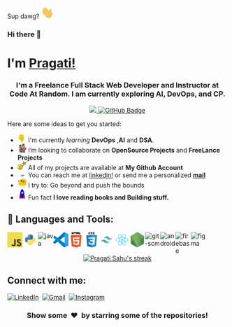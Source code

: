Sup dawg? 
<img alt="GIF" src="https://github.com/imps1001/imps1001/blob/main/Assets/Hi.gif" width="29px">

### Hi there 👋

# I'm [Pragati!](https://www.google.com/search?q=pragatisahu) 

<h3 align="center">I'm a Freelance Full Stack Web Developer and Instructor at Code At Random. I am currently exploring AI, DevOps, and CP. </h3>

<p align="center">
<a href="https://github.com/Meghna-DAS/github-profile-views-counter">
    <img src="https://komarev.com/ghpvc/?username=gauravmandall">
</a>
<a href="https://github.com/gauravmandall?tab=followers"><img src="https://img.shields.io/github/followers/imps1001?label=Followers&style=social" alt="GitHub Badge"></a>
</p>
Here are some ideas to get you started:

- <img alt="GIF" src="https://github.com/imps1001/imps1001/blob/main/Assets/wave.gif" width="20px" /> I'm currently *learning* **DevOps** ,**AI** and **DSA**.
- <img alt="GIF" src="https://github.com/imps1001/imps1001/blob/main/Assets/gandalf_parrot.gif" width="20px" /> I’m looking to collaborate on **OpenSource Projects** and **FreeLance Projects**
- <img alt="GIF" src="https://github.com/imps1001/imps1001/blob/main/Assets/headbang.gif" width="20px" /> All of my projects are available at **My Github Account**
- <img alt="GIF" src="https://github.com/imps1001/imps1001/blob/main/Assets/Handshake.gif" width="20px" /> You can reach me at [linkedin!][linkedin] or send me a personalized **<a href="mailto:pragatisahu12340@gmail.com?subject=Hola%Pragati">mail</a>** 
- <img alt="GIF" src="https://github.com/imps1001/imps1001/blob/main/Assets/happy.gif" width="20px" /> I try to: Go beyond and push the bounds
- <img alt="GIF" src="https://github.com/imps1001/imps1001/blob/main/Assets/Rocket.gif" width="20px" /> Fun fact **I love reading books and Building stuff.**

[linkedin]: https://www.linkedin.com/in/imps1001/

## 🚀 Languages and Tools:

<p align="left">
    
<img align="left" alt="JavaScript" width="35px" src="https://raw.githubusercontent.com/github/explore/80688e429a7d4ef2fca1e82350fe8e3517d3494d/topics/javascript/javascript.png" />
<img align="left" alt="HTML5" width="35px" src="https://raw.githubusercontent.com/github/explore/80688e429a7d4ef2fca1e82350fe8e3517d3494d/topics/python/python.png" />
<img align="left" alt="java" width="35px" src="https://img.icons8.com/color/48/null/java-coffee-cup-logo--v1.png" />
<img align="left" alt="Visual Studio Code" width="35px" src="https://raw.githubusercontent.com/github/explore/80688e429a7d4ef2fca1e82350fe8e3517d3494d/topics/visual-studio-code/visual-studio-code.png" />
<img align="left" alt="HTML5" width="35px" src="https://raw.githubusercontent.com/github/explore/80688e429a7d4ef2fca1e82350fe8e3517d3494d/topics/html/html.png" />
<img align="left" alt="CSS3" width="35px" src="https://raw.githubusercontent.com/github/explore/80688e429a7d4ef2fca1e82350fe8e3517d3494d/topics/css/css.png" />
<img align="left" alt="tailwind" width="35px" src="https://raw.githubusercontent.com/github/explore/80688e429a7d4ef2fca1e82350fe8e3517d3494d/topics/tailwind/tailwind.png" />
<img align="left" alt="React" width="35px" src="https://raw.githubusercontent.com/github/explore/80688e429a7d4ef2fca1e82350fe8e3517d3494d/topics/react/react.png" />
<img align="left" alt="Node.js" width="35px" src="https://raw.githubusercontent.com/github/explore/80688e429a7d4ef2fca1e82350fe8e3517d3494d/topics/nodejs/nodejs.png" />
<img align="left" alt="git-scm" width="35px" src="https://img.icons8.com/color/48/000000/git.png" />
    <img align="left" alt="android" width="35px" src="https://img.icons8.com/fluency/48/000000/android-os.png" />
    <img align="left" alt="firebase" width="35px" src="https://img.icons8.com/color/48/000000/google-firebase-console.png" />
    <img align="left" alt="figma" width="35px" src="https://img.icons8.com/color/48/000000/figma--v2.png" />
</p>
<br/>
<br/>
<p align="center"><a href="https://github.com/imps1001/github-readme-streak-stats">
        <img title="🔥 Get streak stats for your profile at git.io/streak-stats" alt="Pragati Sahu's streak" src="https://github-readme-streak-stats.herokuapp.com/?user=imps1001&theme=black-ice&hide_border=true&stroke=0000&background=060A0CD0"/>
</a></p>

## Connect with me:
<p align="left">
<a href = "https://www.linkedin.com/in/imps1001/"><img src="https://img.shields.io/badge/linkedin-%230077B5.svg?&style=for-the-badge&logo=linkedin&logoColor=white" alt="LinkedIn" /></a>&nbsp;
<a href = "mailto:pragtisahu1234@gmail.com?subject=Hola%Pragati"><img src="https://img.shields.io/badge/gmail-%23D14836.svg?&style=for-the-badge&logo=gmail&logoColor=white" alt="Gmail"/></a>&nbsp;
<a href = "https://www.instagram.com/govind_sakhi007/"><img src="https://img.shields.io/badge/instagram-%23E4405F.svg?&style=for-the-badge&logo=instagram&logoColor=white" alt="Instagram" /></a>&nbsp;
</p>

<div align="center">
<h3 align="center">Show some &nbsp;❤️&nbsp; by starring some of the repositories!</h3>
</div>



[instagram]: https://www.instagram.com/govind_sakhi007/
[linkedin]: https://www.linkedin.com/in/imps1001/
